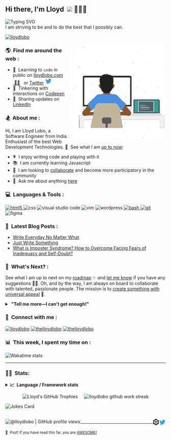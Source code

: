 ## Hi there, I'm Lloyd &nbsp;<a href="https://www.lloydlobo.hashnode.dev.com/" target="_blank" rel="noopener noreferrer"><img src="https://media.giphy.com/media/hvRJCLFzcasrR4ia7z/giphy.gif" width="25px"></a>&nbsp;👨🏽‍💻

![Typing SVG](https://readme-typing-svg.herokuapp.com?font=Helvetica&color=%2358A6FF&size=16&duration=5000&lines=I+am+a+passionate+Front-End+Developer;I+am+a+passionate+Writer;I+am+a+passionate+Life-Long+Learner;I+am+a+passionate+Psychology+Nerd;I+am+a+passionate+Design+Aficionado;I+am+a+passionate+Generalist;I+am+a+passionate+Musician;I+am+a+passionate+Dog+Lover;I+am+a+passionate+Failure;I+am+a+passionate+Tree+Hugger+🤣)&nbsp;</br>
I am striving to be and to do the best that I possibly can.

<p align="left"> <a target="_blank" rel="noopener noreferrer" href="https://lloydlobo.hashnode.dev/about"><img src="https://komarev.com/ghpvc/?username=lloydlobo&label=Profile%20views&color=2ea043&style=flat" alt="lloydlobo" /> </a></p>

<a target="_blank" rel="noopener noreferrer" href="https://lloydlobo.hashnode.dev/about"><img align="right" height="300" width="300" alt="GIF"  src="https://github.com/lloydlobo/lloydlobo/blob/main/assets/lloydlobo-banner.gif" /></a>

### 🌎 &nbsp;Find me around the web :

- 📖 &nbsp;Learning to `code` in public on <a target="_blank" rel="noopener noreferrer" href="https://lloydlobo.hashnode.dev">lloydlobo.com</a> <a target="_blank" rel="noopener noreferrer" href="https://lloydlobo.hashnode.dev">&nbsp;✍🏾</a> <span>&nbsp;</span> or <a target="_blank" rel="noopener noreferrer" href="https://twitter.com/thelloydlobo">Twitter</a> <a target="_blank" rel="noopener noreferrer" href="https://twitter.com/thelloydlobo"><img alt="Lloyd Lobo | Twitter" width="21px" src="https://raw.githubusercontent.com/lloydlobo/lloydlobo/main/assets/twitter.svg" style= "padding-right: 5px;"/></a>
- 🏓 &nbsp;Tinkering with interactions on <a target="_blank" rel="noopener noreferrer" href="https://codepen.io/lloydlobo">Codepen</a>
- 💼 &nbsp;Sharing updates on <a target="_blank" rel="noopener noreferrer" href="https://www.linkedin.com/in/thelloydlobo/">LinkedIn</a>

<!-- </br> -->

### 🏂 &nbsp;About me :

Hi, I am Lloyd Lobo, a Software Engineer from India. Enthusiast of the best Web Development Technologies. 👀 &nbsp;See what I am <a target="_blank" rel="noopener noreferrer" href="https://www.polywork.com/lloydlobo">up to now</a>:

- 💗 &nbsp;I enjoy writing code and playing with it
- 📚 &nbsp;I am currently learning Javascript
- 👯 &nbsp;I am looking to <a target="_blank" rel="noopener noreferrer" href="https://lloydlobo.hashnode.dev/collaborate">collaborate</a> and become more participatory in the community
- 💬 &nbsp;Ask me about anything <a target="_blank" rel="noopener noreferrer" href="https://github.com/lloydlobo/lloydlobo/discussions">here</a>

<!-- Future
#### Languages and Frameworks:
<code><img height="20" src="https://raw.githubusercontent.com/github/explore/80688e429a7d4ef2fca1e82350fe8e3517d3494d/topics/javascript/javascript.png"></code>
<code><img height="20" src="https://raw.githubusercontent.com/github/explore/80688e429a7d4ef2fca1e82350fe8e3517d3494d/topics/typescript/typescript.png"></code>
<code><img height="20" src="https://raw.githubusercontent.com/github/explore/80688e429a7d4ef2fca1e82350fe8e3517d3494d/topics/dotnet/dotnet.png"></code>
<code><img height="20" src="https://raw.githubusercontent.com/github/explore/80688e429a7d4ef2fca1e82350fe8e3517d3494d/topics/csharp/csharp.png"></code>
<code><img height="20" src="https://raw.githubusercontent.com/github/explore/80688e429a7d4ef2fca1e82350fe8e3517d3494d/topics/angular/angular.png"></code>
<code><img height="20" src="https://raw.githubusercontent.com/github/explore/80688e429a7d4ef2fca1e82350fe8e3517d3494d/topics/nodejs/nodejs.png"></code>
-->
<!-- </br> -->

### 💻 &nbsp;Languages & Tools :

<p align="left"> 
<!-- HTML -->
	<a href="https://html5.org/" target="_blank" rel="noreferrer"> <img src="https://www.vectorlogo.zone/logos/w3_html5/w3_html5-icon.svg" alt="html5" width="40" height="40"/> </a> 
<!-- CSS -->
	<img src="https://www.vectorlogo.zone/logos/w3_css/w3_css-official.svg" alt="css" width="40" height="40" />
<!-- JAVASCRIPT -->
<!-- <img src="https://www.vectorlogo.zone/logos/javascript/javascript-icon.svg" alt="javascript" width="40" height="40" /> -->
<!-- PHP -->
<!-- <img src="https://www.vectorlogo.zone/logos/php/php-icon.svg" alt="php" width="40" height="40" /> -->
<!-- REACT -->
<!-- 	<img src="https://www.vectorlogo.zone/logos/reactjs/reactjs-icon.svg" alt="react" width="40" height="40" /> -->
<!-- NODE.JS -->
<!-- 	<img src="https://www.vectorlogo.zone/logos/nodejs/nodejs-icon.svg" alt="node.js" width="40" height="40" /> -->
<!-- TYPESCRIPT -->
<!-- 	<img src="https://www.vectorlogo.zone/logos/typescriptlang/typescriptlang-icon.svg" alt="typescript" width="40" height="40" /> -->
<!-- RUBY ON RAILS -->
<!-- <img src="https://www.vectorlogo.zone/logos/ruby-lang/ruby-lang-icon.svg" alt="ruby on rails" width="40" height="40" /> -->
<!-- CLOJURE -->
<!-- 	<img src="https://www.vectorlogo.zone/logos/clojure/clojure-icon.svg" alt="clojure" width="40" height="40" /> -->
<!-- NETLIFY -->
<!-- 	<img src="https://www.vectorlogo.zone/logos/netlify/netlify-icon.svg" alt="netlify" width="40" height="40" /> -->
<!-- GATSBY -->
<!-- 	<img src="https://www.vectorlogo.zone/logos/gatsbyjs/gatsbyjs-icon.svg" alt="gatsby" width="40" height="40" /> -->
<!-- VISUAL STUDIO CODE -->
	<img src="https://www.vectorlogo.zone/logos/visualstudio_code/visualstudio_code-icon.svg" alt="visual studio code" width="40" height="40" />
<!-- VIM -->
	<img src="https://www.vectorlogo.zone/logos/vim/vim-icon.svg" alt="vim" width="40" height="40" />
<!-- WORDPRESS -->
	<img src="https://www.vectorlogo.zone/logos/wordpress/wordpress-icon.svg" alt="wordpress" width="40" height="40" />
<!-- BASH -->
	<a href="https://www.gnu.org/software/bash/" target="_blank" rel="noreferrer"> <img src="https://www.vectorlogo.zone/logos/gnu_bash/gnu_bash-icon.svg" alt="bash" width="40" height="40"/> </a> 
<!-- LINUX -->
<!-- 	<a href="https://www.linux.org/" target="_blank" rel="noreferrer"> <img src="https://raw.githubusercontent.com/devicons/devicon/master/icons/linux/linux-original.svg" alt="linux" width="40" height="40"/> </a>  -->
<!-- GIT-SCM -->
	<a href="https://git-scm.com/" target="_blank" rel="noreferrer"> <img src="https://www.vectorlogo.zone/logos/git-scm/git-scm-icon.svg" alt="git" width="40" height="40"/> </a> 
<!-- FIGMA -->
	<img src="https://www.vectorlogo.zone/logos/figma/figma-icon.svg" alt="figma" width="40" height="40" />
<!-- C -->
	<!-- <a href="https://www.cprogramming.com/" target="_blank" rel="noreferrer"> <img src="https://raw.githubusercontent.com/devicons/devicon/master/icons/c/c-original.svg" alt="c" width="40" height="40"/> </a>  -->
<!-- CIRCLECI -->
	<!-- <a href="https://circleci.com" target="_blank" rel="noreferrer"> <img src="https://www.vectorlogo.zone/logos/circleci/circleci-icon.svg" alt="circleci" width="40" height="40"/> </a>  -->
<!-- DOCKER -->
    <!-- <a href="https://www.docker.com/" target="_blank" rel="noreferrer"> <img src="https://raw.githubusercontent.com/devicons/devicon/master/icons/docker/docker-original-wordmark.svg" alt="docker" width="40" height="40"/> </a>  -->
<!-- JAVA -->
	<!-- <a href="https://www.java.com" target="_blank" rel="noreferrer"> <img src="https://raw.githubusercontent.com/devicons/devicon/master/icons/java/java-original.svg" alt="java" width="40" height="40"/> </a>  -->
<!-- JENKINS -->
	<!-- <a href="https://www.jenkins.io" target="_blank" rel="noreferrer"> <img src="https://www.vectorlogo.zone/logos/jenkins/jenkins-icon.svg" alt="jenkins" width="40" height="40"/> </a>  -->
<!-- KUBERNETES -->
	<!-- <a href="https://kubernetes.io" target="_blank" rel="noreferrer"> <img src="https://www.vectorlogo.zone/logos/kubernetes/kubernetes-icon.svg" alt="kubernetes" width="40" height="40"/> </a>  -->
<!-- NGINX -->
	<!-- <a href="https://www.nginx.com" target="_blank" rel="noreferrer"> <img src="https://raw.githubusercontent.com/devicons/devicon/master/icons/nginx/nginx-original.svg" alt="nginx" width="40" height="40"/> </a>  -->
</p>

<!-- </br> -->

### 📕 &nbsp;Latest Blog Posts :

<!-- Activity -->
<!-- BLOG-POST-LIST:START -->
- [Write Everyday No Matter What](https://lloydlobo.hashnode.dev/write-everyday-no-matter-what)
- [Just Write Something](https://lloydlobo.hashnode.dev/just-write-something)
- [What is Imposter Syndrome? How to Overcome Facing Fears of Inadequacy and Self-Doubt?](https://medium.com/@thelloydlobo/what-is-imposter-syndrome-how-to-overcome-facing-fears-of-inadequacy-and-self-doubt-700be81a346f?source=rss-dec0b201d40d------2)
<!-- BLOG-POST-LIST:END -->

### 🔭 &nbsp;What's Next? :

See what I am up to next on my <a target="_blank" rel="noopener noreferrer" href="https://lloydlobo.hashnode.dev/now">roadmap</a> ✨ and <a target="_blank" rel="noopener noreferrer" href="https://github.com/lloydlobo/lloydlobo/discussions">let me know</a> if you have any suggestions 🙇‍♂️. Oh, and by the way, I am always on board to collaborate with talented, passionate people. The mission is to <a target="_blank" rel="noopener noreferrer" href="https://lloydlobo.hashnode.dev/collaborate">create something with universal appeal</a> 🙌.

<!-- [![Typing SVG](https://readme-typing-svg.herokuapp.com?font=Helvetica&color=%2358A6FF&size=16&duration=2000&lines=Universal+Appeal;Cater+to+the+Human+Nature;Enjoyable;Serviceable;Attract+rather+than+promote;Reliable;Non-judgmental;Follows+principles+of+Universal+Truth;Supporting+Everyone's+Success)](https://git.io/typing-svg) -->

<details> 
	<summary>&nbsp;<b>"Tell me more—I can't get enough!"</b></summary>
	<br>
	<ul>
	<li>People want something needful and reliable 🔨. Open-source technologies help open-minded and willing people to build products without any personal profit in mind. Although there are arguments against this.</li>
		<li>The nine qualities for open source contribution 👩‍💻 we need to see are:
			<ul>
				<li>Universal Appeal</li>
				<li>Cater to the Human Nature</li>
				<li>Enjoyable</li>
 				<li>Serviceable</li>
 				<li>Attract rather than promote</li>
				<li>Reliable</li>       
				<li>Non-judgmental</li>
				<li>Follows principles of Universal Truth</li>
				<li>Supporting Everyone's Success</li>
			</ul>
		</li>
		<li>By the way, check out this <a href="https://opensource.google/docs/why/">article by Google</a> 🤓 about "Why Open-Source".</li>
	</ul>
</details>

### 🔗 &nbsp;Connect with me :

<p align="left">
<!-- <a href="https://dev.to/lloydlobo" target="blank"><img align="center" src="https://cdn.jsdelivr.net/npm/simple-icons@3.0.1/icons/dev-dot-to.svg" alt="lloydlobo" height="30" width="40" /></a> -->
<a href="https://lloydlobo.hashnode.dev" target="blank"><img align="center" src="https://cdn.hashnode.com/res/hashnode/image/upload/v1592752137870/scHk9tTaA.png?auto=compress" alt="lloydlobo" height="30" width="30" /></a>
<a href="https://twitter.com/thelloydlobo" target="blank"><img align="center" src="https://raw.githubusercontent.com/rahuldkjain/github-profile-readme-generator/master/src/images/icons/Social/twitter.svg" alt="thelloydlobo" height="30" width="40" /></a>
<a href="https://linkedin.com/in/thelloydlobo" target="blank"><img align="center" src="https://raw.githubusercontent.com/rahuldkjain/github-profile-readme-generator/master/src/images/icons/Social/linked-in-alt.svg" alt="thelloydlobo" height="30" width="40" /></a>
<!-- <a href="https://stackoverflow.com/users/4214976" target="blank"><img align="center" src="https://raw.githubusercontent.com/rahuldkjain/github-profile-readme-generator/master/src/images/icons/Social/stack-overflow.svg" alt="4214976" height="30" width="40" /></a> -->
<!-- <a href="https://instagram.com/gautamkrishnar" target="blank"><img align="center" src="https://raw.githubusercontent.com/rahuldkjain/github-profile-readme-generator/master/src/images/icons/Social/instagram.svg" alt="gautamkrishnar" height="30" width="40" /></a> -->

### 📊 &nbsp;This week, I spent my time on :

![Wakatime stats](https://github-readme-stats-taupe-two.vercel.app/api/wakatime?username=lloydlobo&hide_title=true&hide_border=true&langs_count=5&bg_color=00000000&text_color=777)

---

### 🏋️‍♀️ &nbsp;Stats:

<details>
  <summary><b>📈&nbsp;&nbsp;Language&nbsp;/&nbsp;Framework stats</b></summary>
  <br/>
  <a href='https://profile.codersrank.io/user/lloydlobo/'>
  <img src='http://cr-skills-chart-widget.azurewebsites.net/api/api?username=lloydlobo&padding=30&skills=angular,batchfile,c,C%23,coffeescript,dart,go,html,json,java,javascript,less,mysql,php,pandas,perl,python,reactjs,scss,shell,svelte,swift,typescript,vue'>
  </a>
	
<!-- Stats v2.0 Language and Repositories  -->
<p align="center">
	<a target="_blank" rel="noopener noreferrer" href="https://github.com/lloydlobo">
		<img width="30%" src="https://github-readme-stats.vercel.app/api/pin/?username=lloydlobo&repo=lloydlobo&theme=dracula" />
	</a>
	&nbsp
	&nbsp
	<a target="_blank" rel="noopener noreferrer" href="https://github.com/lloydlobo">
		<img width="30%" src="https://github-readme-stats.vercel.app/api/pin/?username=lloydlobo&repo=lloydlobo&theme=dracula" />
	</a>
	&nbsp
	&nbsp
	<img width="30%" src="https://github-readme-stats.vercel.app/api/top-langs/?username=lloydlobo&layout=compact&theme=dracula&locale=en&show_icons=true" alt="lloydlobo most used languages" />
</p>

</details>
	
<!-- Stats Version 4.0 (with 1. trophy and 2. stat) HTML TABLE -->
<p align="center">
	<img width="48%" src="https://github-profile-trophy.vercel.app/?username=lloydlobo&theme=gruvbox&column=3&margin-w=15" alt="Lloyd's GitHub Trophies" />
	&nbsp 
	&nbsp
	<img width="48%" align="top" src="https://github-readme-streak-stats.herokuapp.com/?user=lloydlobo&theme=dark" alt="lloydlobo github work streak" />
<!--   <img align="top" width="48%" src="https://github-readme-stats.vercel.app/api/top-langs/?username=lloydlobo&layout=compact&theme=dracula&hide_border=true" /> -->
</p>
<!-- 
Context	URL
Dark Theme	![GitHub Light](https://github.com/github-light.png#gh-dark-mode-only)
Light Theme	![GitHub Dark](https://github.com/github-dark.png#gh-light-mode-only) -->
<!-- Markdown -->

![Jokes Card](https://readme-jokes.vercel.app/api?&theme=darcula)

</br>

<!--  Footer -->
<a target="_blank" rel="noopener noreferrer" href="https://lloydlobo.netlify.com"> 
  <img align="left" alt="@lloydlobo | GitHub profile views" src="https://komarev.com/ghpvc/?username=lloydlobo&label=Profile%20views&color=2ea043&style=flat"  /> 
</a>
<a target="_blank" rel="noopener noreferrer" href="https://twitter.com/thelloydlobo">
  <img align="right" alt="Lloyd Lobo | Twitter" width="21px" src="https://raw.githubusercontent.com/lloydlobo/lloydlobo/main/assets/twitter.svg" />
</a>
<a target="_blank" rel="noopener noreferrer" href="https://codesandbox.io/u/lloydlobo">
  <img align="right" alt="Lloyd Lobo | CodeSandbox" width="20px" src="https://raw.githubusercontent.com/lloydlobo/lloydlobo/main/assets/codesandbox.svg" />
</a>

---

<!-- Surprise!  -->

<sub>🤫 <span>&nbsp;</span>Psst! If you have read this far, you are <a target="_blank" rel="noopener noreferrer" href="https://youtu.be/b-E2tcRlgsU?t=183">AWESOME!</a></sub>

<!--
Made with 🖤
🙇‍♂️🎤⬇️
-->

<!--  -->
<!-- Junkyard -->
<!--  -->

<!-- Stats Version 1.0 (with 1. stat and 2. stat) -->

<!-- | <a target="_blank" rel="noopener noreferrer" href="https://github.com/lloydlobo/lloydlobo"><img align="center" src="https://github-readme-stats.vercel.app/api?username=lloydlobo&show_icons=true&theme=dracula&hide_border=true&include_all_commits=true" alt="Lloyd's GitHub stats" /></a> | <a target="_blank" rel="noopener noreferrer" href="https://github.com/lloydlobo/lloydlobo"><img align="center" src="https://github-readme-stats.vercel.app/api/top-langs/?username=lloydlobo&layout=compact&theme=dracula&hide_border=true" /></a> |
| ---- | -------------------------------------------------------------------------------------------------------------------------------------------------------------------------------------------------------------------------------------------------------------------------------------------- | -------------------------------------------------------------------------------------------------------------------------------------------------------------------------------------------------------------------------------------------------- | -->

<!-- </br> -->

<!-- ### 🍿 Top Repositories: -->

<!-- <a target="_blank" rel="noopener noreferrer" href="https://github.com/lloydlobo">
  <img align="center" src="https://github-readme-stats.vercel.app/api/pin/?username=lloydlobo&repo=lloydlobo&theme=dracula" />
</a>
<a target="_blank" rel="noopener noreferrer" href="https://github.com/lloydlobo/lloydlobo.github.io">
  <img align="center" src="https://github-readme-stats.vercel.app/api/pin/?username=lloydlobo&repo=lloydlobo.github.io&theme=dracula" />
</a> -->

<!-- #### Recent Activity -->

<!--START_SECTION:activity-->

<!--END_SECTION:activity-->

<!-- Stats Version 4.0 (with 1. trophy and 2. stat) HTML TABLE -->
<!-- <p align="center">
  <img width="48%" src="https://github-profile-trophy.vercel.app/?username=lloydlobo&theme=gruvbox&column=3&margin-w=15" alt="Lloyd's GitHub Trophies" />
	&nbsp
  <img align="top" width="48%" src="https://github-readme-stats.vercel.app/api/top-langs/?username=lloydlobo&layout=compact&theme=dracula&hide_border=true" /></span>
</p> -->

<!-- Stats v1.0 Language and Repositories  -->
<!-- |<img align="center" src="https://github-readme-stats.vercel.app/api/top-langs/?username=lloydlobo&layout=compact&theme=dracula&hide_border=true&locale=en&show_icons=true" alt="lloydlobo most used languages" />|<a target="_blank" rel="noopener noreferrer" href="https://github.com/lloydlobo"><img align="center" src="https://github-readme-stats.vercel.app/api/pin/?username=lloydlobo&repo=lloydlobo&theme=dracula" /></a>|<a target="_blank" rel="noopener noreferrer" href="https://github.com/lloydlobo"><img align="center" src="https://github-readme-stats.vercel.app/api/pin/?username=lloydlobo&repo=lloydlobo&theme=dracula" /></a>|
|:--|:--:|--:| -->
